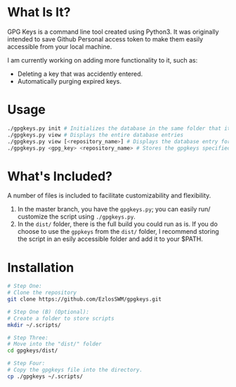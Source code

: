 # What Is It?
GPG Keys is a command line tool created using Python3. It was originally intended to save Github Personal access token to make them easily accessible from your local machine. 

I am currently working on adding more functionality to it, such as: 
- Deleting a key that was accidently entered.  
- Automatically purging expired keys. 

# Usage 
```bash 
./gpgkeys.py init # Initializes the database in the same folder that it is stored. 
./gpgkeys.py view # Displays the entire database entries
./gpgkeys.py view [<repository_name>] # Displays the database entry for the repository name that was specificied
./gpgkeys.py <gpg_key> <repository_name> # Stores the gpgkeys specified into the database. 
```

# What's Included?
A number of files is included to facilitate customizability and flexibility. 

1. In the master branch, you have the `gpgkeys.py`; you can easily run/ customize the script using `./gpgkeys.py`. 
1. In the `dist/` folder, there is the full build you could run as is. If you do choose to use the `gppkeys` from the `dist/` folder, I recommend storing the script in an esily accessible folder and add it to your $PATH.

# Installation

```Bash 
# Step One: 
# Clone the repository
git clone https://github.com/EzlosSWM/gpgkeys.git

# Step One (B) (Optional): 
# Create a folder to store scripts
mkdir ~/.scripts/

# Step Three: 
# Move into the "dist/" folder 
cd gpgkeys/dist/

# Step Four: 
# Copy the gpgkeys file into the directory. 
cp ./gpgkeys ~/.scripts/

```
